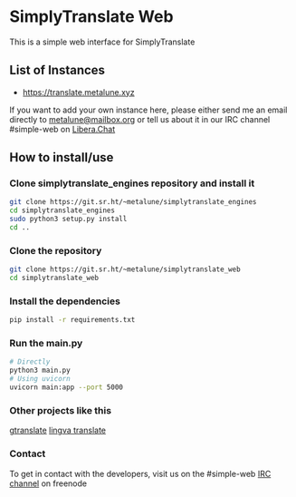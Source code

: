 # SimplyTranslate Web

This is a simple web interface for SimplyTranslate

## List of Instances
* https://translate.metalune.xyz

If you want to add your own instance here, please either send me an email directly to metalune@mailbox.org or tell us about it in our IRC channel #simple-web on [Libera.Chat](https://libera.chat)

## How to install/use
### Clone simplytranslate_engines repository and install it
```sh
git clone https://git.sr.ht/~metalune/simplytranslate_engines
cd simplytranslate_engines
sudo python3 setup.py install
cd ..
```

### Clone the repository
```sh
git clone https://git.sr.ht/~metalune/simplytranslate_web
cd simplytranslate_web
``` 

### Install the dependencies
```sh
pip install -r requirements.txt
```

### Run the main.py
```sh
# Directly
python3 main.py
# Using uvicorn
uvicorn main:app --port 5000
```

### Other projects like this
[gtranslate](https://git.sr.ht/~yerinalexey/gtranslate)
[lingva translate](https://github.com/TheDavidDelta/lingva-translate)

### Contact
To get in contact with the developers, visit us on the #simple-web [IRC channel](https://webchat.freenode.net/#simple-web) on freenode
